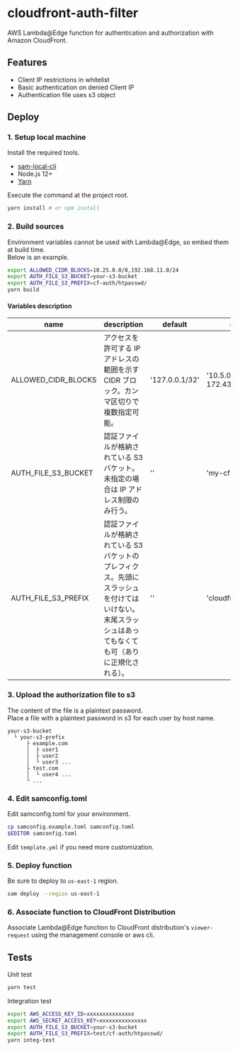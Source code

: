 # cloudfront-auth-filter

AWS Lambda@Edge function for authentication and authorization with Amazon CloudFront.

## Features

- Client IP restrictions in whitelist
- Basic authentication on denied Client IP
- Authentication file uses s3 object

## Deploy

### 1. Setup local machine

Install the required tools.

- [sam-local-cli](https://docs.aws.amazon.com/serverless-application-model/latest/developerguide/serverless-sam-cli-install.html)
- Node.js 12+
- [Yarn](https://classic.yarnpkg.com/en/docs/install)

Execute the command at the project root.

```bash
yarn install # or npm install
```

### 2. Build sources

Environment variables cannot be used with Lambda@Edge, so embed them at build time.  
Below is an example.

```bash
export ALLOWED_CIDR_BLOCKS=10.25.0.0/8,192.168.11.0/24
export AUTH_FILE_S3_BUCKET=your-s3-bucket
export AUTH_FILE_S3_PREFIX=cf-auth/htpasswd/
yarn build
```

#### Variables description

| name | description | default | example |
| --- | --- | --- | --- |
| ALLOWED_CIDR_BLOCKS | アクセスを許可する IP アドレスの範囲を示す CIDR ブロック。カンマ区切りで複数指定可能。 | '127.0.0.1/32' | '10.5.0.0/16, 172.43.16.0/21' |
| AUTH_FILE_S3_BUCKET | 認証ファイルが格納されている S3 バケット。未指定の場合は IP アドレス制限のみ行う。 | '' |  'my-cf-auth-bucket' |
| AUTH_FILE_S3_PREFIX | 認証ファイルが格納されている S3 バケットのプレフィクス。先頭にスラッシュを付けてはいけない。末尾スラッシュはあってもなくても可（ありに正規化される）。 | '' | 'cloudfront/htpasswd/' |

### 3. Upload the authorization file to s3

The content of the file is a plaintext password.  
Place a file with a plaintext password in s3 for each user by host name.

```
your-s3-bucket
  └ your-s3-prefix
      ├ example.com
      │  ├ user1
      │  ├ user2
      │  └ user3 ...
      ├ test.com
      │  └ user4 ...
      └ ...
```

### 4. Edit samconfig.toml

Edit samconfig.toml for your environment.

```bash
cp samconfig.example.toml samconfig.toml
$EDITOR samconfig.toml
```

Edit `template.yml` if you need more customization.

### 5. Deploy function

Be sure to deploy to `us-east-1` region.

```bash
sam deploy --region us-east-1
```

### 6. Associate function to CloudFront Distribution

Associate Lambda@Edge function to CloudFront distribution's `viewer-request` using the management console or aws cli.

## Tests

Unit test

```bash
yarn test
```

Integration test

```bash
export AWS_ACCESS_KEY_ID=xxxxxxxxxxxxxxx
export AWS_SECRET_ACCESS_KEY=xxxxxxxxxxxxxxx
export AUTH_FILE_S3_BUCKET=your-s3-bucket
export AUTH_FILE_S3_PREFIX=test/cf-auth/htpasswd/
yarn integ-test
```
